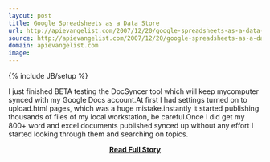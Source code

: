 ```yaml
---
layout: post
title: Google Spreadsheets as a Data Store
url: http://apievangelist.com/2007/12/20/google-spreadsheets-as-a-data-store/
source: http://apievangelist.com/2007/12/20/google-spreadsheets-as-a-data-store/
domain: apievangelist.com
image: 
---
```

{% include JB/setup %}<p>I just finished BETA testing the DocSyncer tool which will keep mycomputer synced with my Google Docs account.At first I had settings turned on to upload.html pages, which was a huge mistake.instantly it started publishing thousands of files of my local workstation, be careful.Once I did get my 800+ word and excel documents published synced up without any effort I started looking through them and searching on topics.</p>
<center><p><a href="http://apievangelist.com/2007/12/20/google-spreadsheets-as-a-data-store/" style='padding:25px; font-sze:18px; font-weight: bold;'>Read Full Story</a></p></center>
